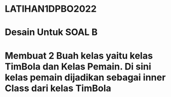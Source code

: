 # LATIHAN1DPBO2022
# Desain Untuk SOAL B
# Membuat 2 Buah kelas yaitu kelas TimBola dan Kelas Pemain. Di sini kelas pemain dijadikan sebagai inner Class dari kelas TimBola
